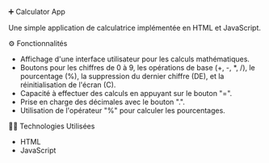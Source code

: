 ➕ Calculator App

Une simple application de calculatrice implémentée en HTML et JavaScript.

⚙️ Fonctionnalités 

- Affichage d'une interface utilisateur pour les calculs mathématiques.
- Boutons pour les chiffres de 0 à 9, les opérations de base (+, -, *, /), le pourcentage (%), la suppression du dernier chiffre (DE), et la réinitialisation de l'écran (C).
- Capacité à effectuer des calculs en appuyant sur le bouton "=".
- Prise en charge des décimales avec le bouton ".".
- Utilisation de l'opérateur "%" pour calculer les pourcentages.

👨‍💻 Technologies Utilisées 

- HTML
- JavaScript
